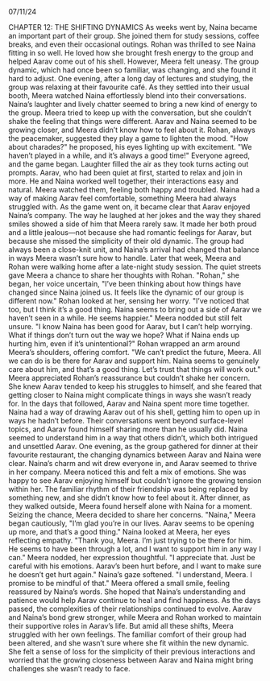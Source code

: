 07/11/24

CHAPTER 12: THE SHIFTING DYNAMICS
As weeks went by, Naina became an important part of their group. She joined them for study sessions, coffee breaks, and even their occasional outings. Rohan was thrilled to see Naina fitting in so well. He loved how she brought fresh energy to the group and helped Aarav come out of his shell. However, Meera felt uneasy. The group dynamic, which had once been so familiar, was changing, and she found it hard to adjust.
One evening, after a long day of lectures and studying, the group was relaxing at their favourite café. As they settled into their usual booth, Meera watched Naina effortlessly blend into their conversations. Naina’s laughter and lively chatter seemed to bring a new kind of energy to the group. Meera tried to keep up with the conversation, but she couldn’t shake the feeling that things were different. Aarav and Naina seemed to be growing closer, and Meera didn’t know how to feel about it.
Rohan, always the peacemaker, suggested they play a game to lighten the mood. "How about charades?" he proposed, his eyes lighting up with excitement. "We haven’t played in a while, and it’s always a good time!"
Everyone agreed, and the game began. Laughter filled the air as they took turns acting out prompts. Aarav, who had been quiet at first, started to relax and join in more. He and Naina worked well together, their interactions easy and natural. Meera watched them, feeling both happy and troubled. Naina had a way of making Aarav feel comfortable, something Meera had always struggled with.
As the game went on, it became clear that Aarav enjoyed Naina’s company. The way he laughed at her jokes and the way they shared smiles showed a side of him that Meera rarely saw. It made her both proud and a little jealous—not because she had romantic feelings for Aarav, but because she missed the simplicity of their old dynamic. The group had always been a close-knit unit, and Naina’s arrival had changed that balance in ways Meera wasn’t sure how to handle.
Later that week, Meera and Rohan were walking home after a late-night study session. The quiet streets gave Meera a chance to share her thoughts with Rohan.
"Rohan," she began, her voice uncertain, "I’ve been thinking about how things have changed since Naina joined us. It feels like the dynamic of our group is different now."
Rohan looked at her, sensing her worry. "I’ve noticed that too, but I think it’s a good thing. Naina seems to bring out a side of Aarav we haven’t seen in a while. He seems happier."
Meera nodded but still felt unsure. "I know Naina has been good for Aarav, but I can’t help worrying. What if things don’t turn out the way we hope? What if Naina ends up hurting him, even if it’s unintentional?"
Rohan wrapped an arm around Meera’s shoulders, offering comfort. "We can’t predict the future, Meera. All we can do is be there for Aarav and support him. Naina seems to genuinely care about him, and that’s a good thing. Let’s trust that things will work out."
Meera appreciated Rohan’s reassurance but couldn’t shake her concern. She knew Aarav tended to keep his struggles to himself, and she feared that getting closer to Naina might complicate things in ways she wasn’t ready for.
In the days that followed, Aarav and Naina spent more time together. Naina had a way of drawing Aarav out of his shell, getting him to open up in ways he hadn’t before. Their conversations went beyond surface-level topics, and Aarav found himself sharing more than he usually did. Naina seemed to understand him in a way that others didn’t, which both intrigued and unsettled Aarav.
One evening, as the group gathered for dinner at their favourite restaurant, the changing dynamics between Aarav and Naina were clear. Naina’s charm and wit drew everyone in, and Aarav seemed to thrive in her company. Meera noticed this and felt a mix of emotions. She was happy to see Aarav enjoying himself but couldn’t ignore the growing tension within her. The familiar rhythm of their friendship was being replaced by something new, and she didn’t know how to feel about it.
After dinner, as they walked outside, Meera found herself alone with Naina for a moment. Seizing the chance, Meera decided to share her concerns.
"Naina," Meera began cautiously, "I’m glad you’re in our lives. Aarav seems to be opening up more, and that’s a good thing."
Naina looked at Meera, her eyes reflecting empathy. "Thank you, Meera. I’m just trying to be there for him. He seems to have been through a lot, and I want to support him in any way I can."
Meera nodded, her expression thoughtful. "I appreciate that. Just be careful with his emotions. Aarav’s been hurt before, and I want to make sure he doesn’t get hurt again."
Naina’s gaze softened. "I understand, Meera. I promise to be mindful of that."
Meera offered a small smile, feeling reassured by Naina’s words. She hoped that Naina’s understanding and patience would help Aarav continue to heal and find happiness.
As the days passed, the complexities of their relationships continued to evolve. Aarav and Naina’s bond grew stronger, while Meera and Rohan worked to maintain their supportive roles in Aarav’s life.
But amid all these shifts, Meera struggled with her own feelings. The familiar comfort of their group had been altered, and she wasn’t sure where she fit within the new dynamic. She felt a sense of loss for the simplicity of their previous interactions and worried that the growing closeness between Aarav and Naina might bring challenges she wasn’t ready to face.